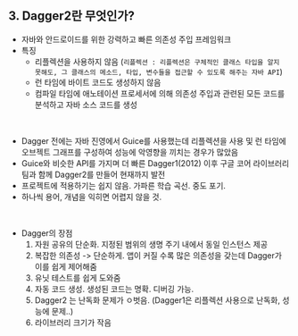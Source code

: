 ## 3. Dagger2란 무엇인가?

- 자바와 안드로이드를 위한 강력하고 빠른 의존성 주입 프레임워크
- 특징
    - 리플렉션을 사용하지 않음 (`리플렉션 : 리플렉션은 구체적인 클래스 타입을 알지 못해도, 그 클래스의 메소드, 타입, 변수들을 접근할 수 있도록 해주는 자바 API`)
    - 런 타임에 바이트 코드도 생성하지 않음
    - 컴파일 타임에 애노테이션 프로세서에 의해 의존성 주입과 관련된 모든 코드를 분석하고 자바 소스 코드를 생성

<br/>

- Dagger 전에는 자바 진영에서 Guice를 사용했는데 리플렉션을 사용 및 런 타임에 오브젝트 그래프를 구성하여 성능에 악영향을 끼치는 경우가 많았음
- Guice와 비슷한 API를 가지며 더 빠른 Dagger1(2012) 이후 구글 코어 라이브러리 팀과 함께 Dagger2를 만들어 현재까지 발전
- 프로젝트에 적용하기는 쉽지 않음. 가파른 학습 곡선. 중도 포기.
- 하나씩 용어, 개념을 익히면 어렵지 않을 것.

<br/>

- Dagger의 장점
    1. 자원 공유의 단순화. 지정된 범위의 생명 주기 내에서 동일 인스턴스 제공
    2. 복잡한 의존성 -> 단순하게. 앱이 커질 수록 많은 의존성을 갖는데 Dagger가 이를 쉽게 제어해줌
    3. 유닛 테스트를 쉽게 도와줌
    4. 자동 코드 생성. 생성된 코드는 명확. 디버깅 가능.
    5. Dagger2 는 난독화 문제가 ㅇ벗음. (Dagger1은 리플렉션 사용으로 난독화, 성능에 문제..)
    6. 라이브러리 크기가 작음